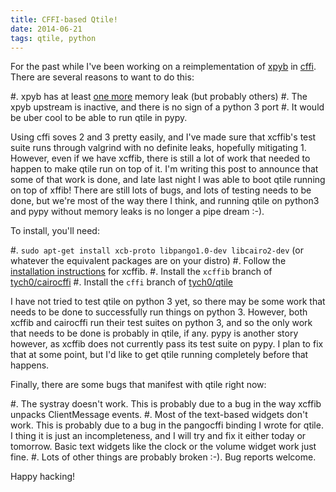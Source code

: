 ```yaml
---
title: CFFI-based Qtile!
date: 2014-06-21
tags: qtile, python
---
```


For the past while I've been working on a reimplementation of [xpyb][1] in
[cffi][2]. There are several reasons to want to do this:

#. xpyb has at least [one more][3] memory leak (but probably others)
#. The xpyb upstream is inactive, and there is no sign of a python 3 port
#. It would be uber cool to be able to run qtile in pypy.

Using cffi soves 2 and 3 pretty easily, and I've made sure that xcffib's test
suite runs through valgrind with no definite leaks, hopefully mitigating 1.
However, even if we have xcffib, there is still a lot of work that needed to
happen to make qtile run on top of it. I'm writing this post to announce that
some of that work is done, and late last night I was able to boot qtile running
on top of xffib! There are still lots of bugs, and lots of testing needs to
be done, but we're most of the way there I think, and running qtile on python3
and pypy without memory leaks is no longer a pipe dream :-).

To install, you'll need:

#. `sudo apt-get install xcb-proto libpango1.0-dev libcairo2-dev` (or whatever
   the equivalent packages are on your distro)
#. Follow the [installation instructions][4] for xcffib.
#. Install the `xcffib` branch of [tych0/cairocffi][5]
#. Install the `cffi` branch of [tych0/qtile][6]

I have not tried to test qtile on python 3 yet, so there may be some work that
needs to be done to successfully run things on python 3. However, both xcffib
and cairocffi run their test suites on python 3, and so the only work that
needs to be done is probably in qtile, if any. pypy is another story however,
as xcffib does not currently pass its test suite on pypy. I plan to fix that at
some point, but I'd like to get qtile running completely before that happens.

Finally, there are some bugs that manifest with qtile right now:

#. The systray doesn't work. This is probably due to a bug in the way xcffib
   unpacks ClientMessage events.
#. Most of the text-based widgets don't work. This is probably due to a bug in
   the pangocffi binding I wrote for qtile. I thing it is just an
   incompleteness, and I will try and fix it either today or tomorrow. Basic
   text widgets like the clock or the volume widget work just fine.
#. Lots of other things are probably broken :-). Bug reports welcome.

Happy hacking!

[1]: https://pypi.python.org/pypi/xpyb/1.3.1
[2]: https://cffi.readthedocs.org/en/release-0.8/
[3]: https://github.com/qtile/qtile/issues/395
[4]: https://github.com/tych0/xcffib/blob/master/.travis.yml#L17
[5]: https://github.com/tych0/cairocffi/tree/xcffib
[6]: https://github.com/tych0/qtile/tree/cffi
